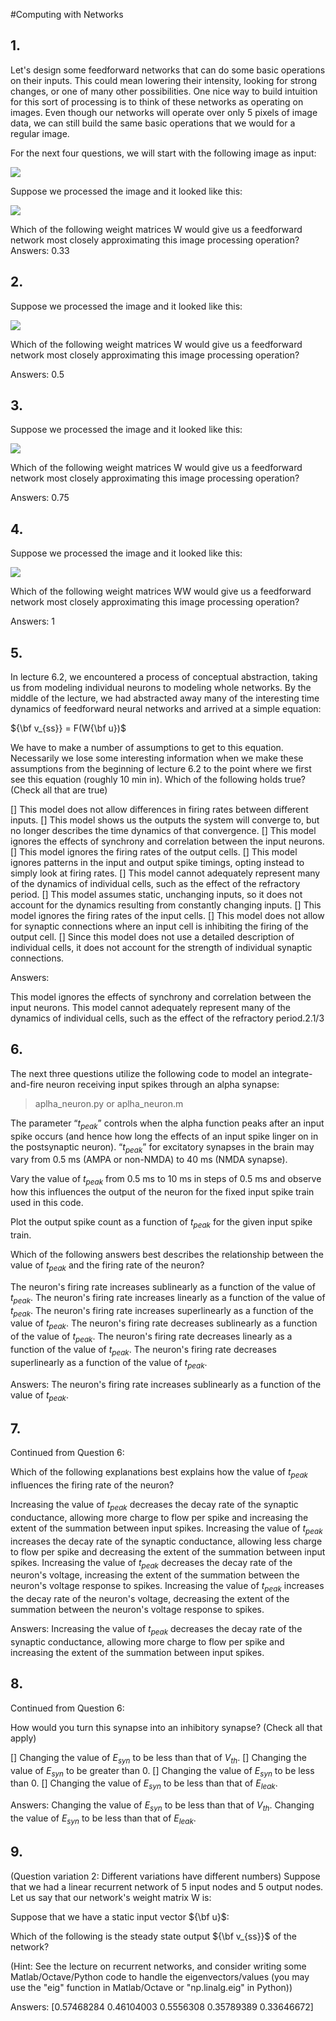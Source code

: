#Computing with Networks

## 1.
Let's design some feedforward networks that can do some basic operations on their inputs. This could mean lowering their intensity, looking for strong changes, or one of many other possibilities. One nice way to build intuition for this sort of processing is to think of these networks as operating on images. Even though our networks will operate over only 5 pixels of image data, we can still build the same basic operations that we would for a regular image.

For the next four questions, we will start with the following image as input:

![](pic/q5_pave.jpg)

Suppose we processed the image and it looked like this:

![](pic/q5_paveBlurred.jpg)

Which of the following weight matrices W would give us a feedforward network most closely approximating this image processing operation?
​	
Answers:
0.33

## 2.
Suppose we processed the image and it looked like this:

![](pic/q5_paveDarkened.jpg)

Which of the following weight matrices W would give us a feedforward network most closely approximating this image processing operation?

Answers:
0.5

## 3.
Suppose we processed the image and it looked like this:

![](pic/q5_paveEdges.jpg)

Which of the following weight matrices W would give us a feedforward network most closely approximating this image processing operation?

Answers:
0.75

## 4.
Suppose we processed the image and it looked like this:

![](pic/q5_pavePixelized.jpg)

Which of the following weight matrices WW would give us a feedforward network most closely approximating this image processing operation?

Answers:
1

## 5.
In lecture 6.2, we encountered a process of conceptual abstraction, taking us from modeling individual neurons to modeling whole networks. By the middle of the lecture, we had abstracted away many of the interesting time dynamics of feedforward neural networks and arrived at a simple equation:

${\bf v_{ss}} = F(W{\bf u})$

We have to make a number of assumptions to get to this equation. Necessarily we lose some interesting information when we make these assumptions from the beginning of lecture 6.2 to the point where we first see this equation (roughly 10 min in). Which of the following holds true? (Check all that are true)

[] This model does not allow differences in firing rates between different inputs.
[] This model shows us the outputs the system will converge to, but no longer describes the time dynamics of that convergence.
[] This model ignores the effects of synchrony and correlation between the input neurons.
[] This model ignores the firing rates of the output cells.
[] This model ignores patterns in the input and output spike timings, opting instead to simply look at firing rates.
[] This model cannot adequately represent many of the dynamics of individual cells, such as the effect of the refractory period.
[] This model assumes static, unchanging inputs, so it does not account for the dynamics resulting from constantly changing inputs.
[] This model ignores the firing rates of the input cells.
[] This model does not allow for synaptic connections where an input cell is inhibiting the firing of the output cell.
[] Since this model does not use a detailed description of individual cells, it does not account for the strength of individual synaptic connections.

Answers:

This model ignores the effects of synchrony and correlation between the input neurons.
This model cannot adequately represent many of the dynamics of individual cells, such as the effect of the refractory period.2.1/3


## 6.
The next three questions utilize the following code to model an integrate-and-fire neuron receiving input spikes through an alpha synapse:

> aplha_neuron.py or aplha_neuron.m

The parameter “$t_{peak}$” controls when the alpha function peaks after an input spike occurs (and hence how long the effects of an input spike linger on in the postsynaptic neuron). “$t_{peak}$” for excitatory synapses in the brain may vary from 0.5 ms (AMPA or non-NMDA) to 40 ms (NMDA synapse).

Vary the value of $t_{peak}$ from 0.5 ms to 10 ms in steps of 0.5 ms and observe how this influences the output of the neuron for the fixed input spike train used in this code.

Plot the output spike count as a function of $t_{peak}$ for the given input spike train.

Which of the following answers best describes the relationship between the value of $t_{peak}$ and the firing rate of the neuron?

The neuron's firing rate increases sublinearly as a function of the value of $t_{peak}$.
The neuron's firing rate increases linearly as a function of the value of $t_{peak}$.
The neuron's firing rate increases superlinearly as a function of the value of $t_{peak}$.
The neuron's firing rate decreases sublinearly as a function of the value of $t_{peak}$.
The neuron's firing rate decreases linearly as a function of the value of $t_{peak}$.
The neuron's firing rate decreases superlinearly as a function of the value of $t_{peak}$.

Answers:
The neuron's firing rate increases sublinearly as a function of the value of $t_{peak}$.

## 7.
Continued from Question 6:

Which of the following explanations best explains how the value of $t_{peak}$ influences the firing rate of the neuron?

Increasing the value of $t_{peak}$ decreases the decay rate of the synaptic conductance, allowing more charge to flow per spike and increasing the extent of the summation between input spikes.
Increasing the value of $t_{peak}$ increases the decay rate of the synaptic conductance, allowing less charge to flow per spike and decreasing the extent of the summation between input spikes.
Increasing the value of $t_{peak}$ decreases the decay rate of the neuron's voltage, increasing the extent of the summation between the neuron's voltage response to spikes.
Increasing the value of $t_{peak}$ increases the decay rate of the neuron's voltage, decreasing the extent of the summation between the neuron's voltage response to spikes.

Answers:
Increasing the value of $t_{peak}$ decreases the decay rate of the synaptic conductance, allowing more charge to flow per spike and increasing the extent of the summation between input spikes.

## 8.
Continued from Question 6:

How would you turn this synapse into an inhibitory synapse? (Check all that apply)


[] Changing the value of $E_{syn}$ to be less than that of $V_{th}$.
[] Changing the value of $E_{syn}$ to be greater than 0.
[] Changing the value of $E_{syn}$ to be less than 0.
[] Changing the value of $E_{syn}$ to be less than that of $E_{leak}$.

Answers:
Changing the value of $E_{syn}$ to be less than that of $V_{th}$.
Changing the value of $E_{syn}$ to be less than that of $E_{leak}$.

## 9.
(Question variation 2: Different variations have different numbers) Suppose that we had a linear recurrent network of 5 input nodes and 5 output nodes. Let us say that our network's weight matrix W is:


Suppose that we have a static input vector ${\bf u}$:

Which of the following is the steady state output ${\bf v_{ss}}$ of the network?

(Hint: See the lecture on recurrent networks, and consider writing some Matlab/Octave/Python code to handle the eigenvectors/values (you may use the "eig" function in Matlab/Octave or "np.linalg.eig" in Python))


Answers:
[0.57468284 0.46104003 0.5556308  0.35789389 0.33646672]
